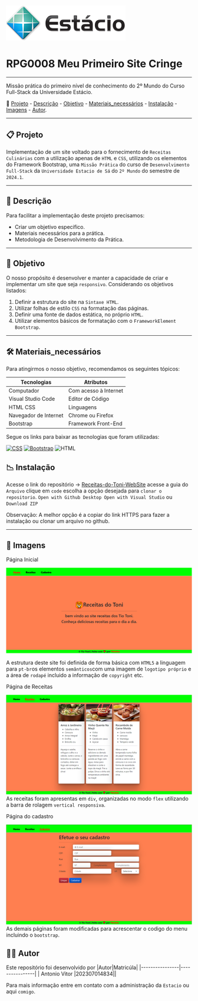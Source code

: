 
# ![capa logotipo-Estacio](./Image/Estacio.png)

# RPG0008 Meu Primeiro Site Cringe

---

Missão prática do primeiro nível de conhecimento do 2º Mundo do Curso Full-Stack da Universidade Estácio.

🔗 [Projeto](#-Projeto) - [Descrição](#-Descrição) - [Objetivo](#-Objetivo) - [Materiais_necessários](#-Materiais_necessários) - [Instalação](#-Instalação) - [Imagens](#-Imagens) - [Autor](#-Autor).

---

## 📋 Projeto

Implementação de um site voltado para o fornecimento de `Receitas Culinárias` com a utilização apenas de `HTML` e `CSS`, utilizando os elementos do Framework Bootstrap, uma `Missão Prática` do curso de `Desenvolvimento Full-Stack` da `Universidade Estacio de Sá` do `2º Mundo` do semestre de `2024.1`.

---

## 📝 Descrição

Para facilitar a implementação deste projeto precisamos:

- Criar um objetivo especifico.
- Materiais necessários para a prática.
- Metodologia de Desenvolvimento da Prática.

---

## 💼 Objetivo

O nosso propósito é desenvolver e manter a capacidade de criar e implementar um site que seja `responsivo`.
Considerando os objetivos listados:

1. Definir a estrutura do site na `Sintaxe HTML`.
2. Utilizar folhas de estilo `CSS` na formatação das páginas.
3. Definir uma fonte de dados estática, no próprio `HTML`.
4. Utilizar elementos básicos de formatação com o `FrameworkElement` `Bootstrap`.

---

## 🛠 Materiais_necessários

Para atingirmos o nosso objetivo, recomendamos os seguintes tópicos:

|Tecnologias| Atributos|
|----------------|-----------------|
| Computador | Com acesso à Internet|
| Visual Studio Code | Editor de Código |
| HTML CSS | Linguagens|
| Navegador de Internet | Chrome ou Firefox|
| Bootstrap | Framework Front-End |

Segue os links para baixar as tecnologias que foram utilizadas:

[![CSS](https://img.shields.io/badge/-CSS-1572B6?style=for-the-badge&logo=css3&logoColor=white)](https://www.w3.org/Style/CSS/) [![Bootstrap](https://img.shields.io/badge/-Bootstrap-7952B3?style=for-the-badge&logo=bootstrap&logoColor=white)](https://getbootstrap.com/docs/5.3/getting-started/introduction/) ![HTML](https://img.shields.io/badge/-HTML-ECE2FB?style=for-the-badge&logo=HTML5)&nbsp;

## 📉 Instalação

Acesse o link do repositório → [Receitas-do-Toni-WebSite](https://github.com/T8ninho/Receitas-do-Toni-WebSite)
acesse a guia do `Arquivo` clique em `code` escolha a opção desejada para `clonar o repositorio`.
`Open with Github Desktop Open with Visual Studio` ou `Download ZIP`

 Observação:  A melhor opção é a copiar do link HTTPS para fazer a instalação ou clonar um arquivo no github.

 ---

## 🔎 Imagens


Página Inicial

![Pagina Inicial](./Image/Pages_Home.png)

A estrutura deste site foi definida de forma básica com `HTML5` a linguagem para `pt-br`os elementos `semânticos`com uma imagem de `logotipo próprio` e a área de `rodapé` incluido a informação de `copyright` etc.


Página de Receitas

![ Receitas ](./Image/Pages_Receitas.png)
As receitas foram apresentas em `div`, organizadas no modo `flex` utilizando a barra de rolagem `vertical responsiva`.


Página do cadastro

![Alt text](./Image/Pages_Cadastro.png)
As demais páginas foram modificadas para acrescentar o codigo do menu incluindo o `bootstrap`.


## 👩‍💻 Autor

Este repositório foi desenvolvido por
|Autor|Matricúla|
|----------------|----------------|
| Antonio Vitor |202307014834||

Para mais informação entre em contato com a administração da `Estacio` ou aqui `comigo`.
